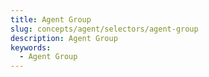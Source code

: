 ```yaml
---
title: Agent Group
slug: concepts/agent/selectors/agent-group
description: Agent Group
keywords:
  - Agent Group
---
```


